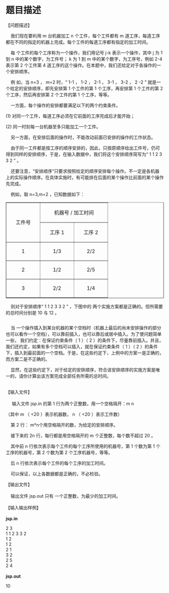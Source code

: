 # 题目描述


<p>
【问题描述】
</p>
<p>
    我们现在要利用 m 台机器加工 n 个工件，每个工件都有 m 道工序，每道工序都在不同的指定的机器上完成。每个工件的每道工序都有指定的加工时间。
</p>
<p>
    每 个工件的每个工序称为一个操作，我们用记号 j-k 表示一个操作，其中 j 为 1 到 n 中的某个数字，为工件号； k 为 1 到 m 中的某个数字，为工序号，例如 2-4 表示第 2 个工件第 4 道工序的这个操作。在本题中，我们还给定对于各操作的一个安排顺序。
</p>
<p>
    例 如，当 n=3 ， m=2 时，“ 1-1 ， 1-2 ， 2-1 ， 3-1 ， 3-2 ， 2 -2 ” 就是一个给定的安排顺序，即先安排第 1 个工件的第 1 个工序，再安排第 1 个工件的第 2 个工序，然后再安排第 2 个工件的第 1 个工序，等等。
</p>
<p>
    一方面，每个操作的安排都要满足以下的两个约束条件。
</p>
<p>
(1) 对同一个工件，每道工序必须在它前面的工序完成后才能开始；
</p>
<p>
(2) 同一时刻每一台机器至多只能加工一个工件。
</p>
<p>
    另一方面，在安排后面的操作时，不能改动前面已安排的操作的工作状态。
</p>
<p>
    由于同一工件都是按工序的顺序安排的，因此，只按原顺序给出工件号，仍可得到同样的安排顺序，于是，在输入数据中，我们将这个安排顺序简写为“ 1 1 2 3 3 2 ” 。
</p>
<p>
    还要注意，“安排顺序”只要求按照给定的顺序安排每个操作。不一定是各机器上的实际操作顺序。在具体实施时，有可能排在后面的某个操作比前面的某个操作先完成。
</p>
<p>
    例如，取 n=3,m=2 ，已知数据如下：
</p>
<table border="1" cellpadding="0" cellspacing="0">
<tbody>
<tr>
<td rowspan="2" width="91">
<p align="center">
工件号
</p>
</td>
<td colspan="2" width="182">
<p align="center">
机器号 / 加工时间
</p>
</td>
</tr>
<tr>
<td width="91">
<p align="center">
工序 1
</p>
</td>
<td width="91">
<p align="center">
工序 2
</p>
</td>
</tr>
<tr>
<td width="91">
<p align="center">
1
</p>
</td>
<td width="91">
<p align="center">
1/3
</p>
</td>
<td width="91">
<p align="center">
2/2
</p>
</td>
</tr>
<tr>
<td width="91">
<p align="center">
2
</p>
</td>
<td width="91">
<p align="center">
1/2
</p>
</td>
<td width="91">
<p align="center">
2/5
</p>
</td>
</tr>
<tr>
<td width="91">
<p align="center">
3
</p>
</td>
<td width="91">
<p align="center">
2/2
</p>
</td>
<td width="91">
<p align="center">
1/4
</p>
</td>
</tr>
</tbody>
</table>
<p>
    则对于安排顺序“ 1 1 2 3 3 2 ” ，下图中的 两个实施方案都是正确的。但所需要的总时间分别是 10 与 12 。
</p>
<p>
<img src="/upload/image/20120925/20120925164042_14399.jpg" alt=""/> 
</p>
<p>
    当 一个操作插入到某台机器的某个空档时（机器上最后的尚未安排操作的部分也可以看作一个空档），可以靠前插入，也可以靠后或居中插入。为了使问题简单一些， 我们约定：在保证约束条件（ 1 ）（ 2 ）的条件下，尽量靠前插入。并且，我们还约定，如果有多个空档可以插入，就在保证约束条件（ 1 ）（ 2 ）的条件下，插入到最前面的一个空档。于是，在这些约定下，上例中的方案一是正确的，而方案二是不正确的。
</p>
<p>
    显然，在这些约定下，对于给定的安排顺序，符合该安排顺序的实施方案是唯一的，请你计算出该方案完成全部任务所需的总时间。
</p>
<p>
<br/>
【输入文件】 <br/>
<br/>
                 输入文件 jsp.in 的第 1 行为两个正整数，用一个空格隔开：m n
</p>
<p>
（其中 m （ &lt;20 ）表示机器数， n （ &lt;20 ）表示工件数）
</p>
<p>
    第 2 行： m*n个用空格隔开的数，为给定的安排顺序。
</p>
<p>
    接下来的 2n 行，每行都是用空格隔开的 m 个正整数，每个数不超过 20 。
</p>
<p>
    其中前 n 行依次表示每个工件的每个工序所使用的机器号，第 1 个数为第 1 个工序的机器号，第 2 个数为第 2 个工序机器号，等等。
</p>
<p>
    后 n 行依次表示每个工件的每个工序的加工时间。
</p>
<p>
    可以保证，以上各数据都是正确的，不必检验。
</p>
<p>
【输出文件】 <br/>
<br/>
    输出文件 jsp.out 只有 一个正整数，为最少的加工时间。 <br/>
<br/>
【输入输出样例】 <br/>
<br/>
<strong>jsp.in</strong> 
</p>
<p>
2 3<br/>
1 1 2 3 3 2<br/>
1 2 <br/>
1 2 <br/>
2 1<br/>
3 2 <br/>
2 5 <br/>
2 4<br/>
<br/>
<strong>jsp.out</strong> 
</p>
<p>
10
</p>
